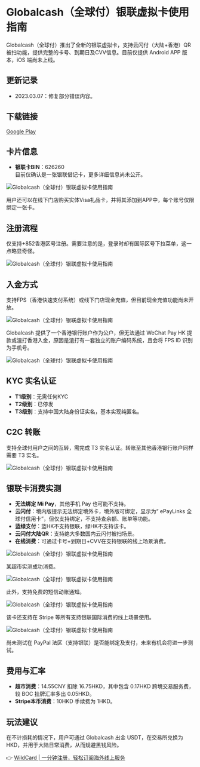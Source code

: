 # Globalcash（全球付）银联虚拟卡使用指南

Globalcash（全球付）推出了全新的银联虚拟卡，支持云闪付（大陆+香港）QR被扫功能，提供完整的卡号、到期日及CVV信息。目前仅提供 Android APP 版本，iOS 端尚未上线。

## 更新记录
- 2023.03.07：修复部分错误内容。

## 下载链接
[Google Play](https://play.google.com/store/apps/details?id=uni.UNIF543902)

## 卡片信息
- **银联卡BIN**：626260  
目前仅确认是一张银联借记卡，更多详细信息尚未公开。

![Globalcash（全球付）银联虚拟卡使用指南](https://bbtdd.com/img/91530399144.webp)

用户还可以在线下门店购买实体Visa礼品卡，并将其添加到APP中，每个账号仅限绑定一张卡。

## 注册流程
仅支持+852香港区号注册。需要注意的是，登录时却有国际区号下拉菜单，这一点略显奇怪。

![Globalcash（全球付）银联虚拟卡使用指南](https://bbtdd.com/img/99677962500741.webp)

## 入金方式
支持FPS（香港快速支付系统）或线下门店现金充值，但目前现金充值功能尚未开放。

![Globalcash（全球付）银联虚拟卡使用指南](https://bbtdd.com/img/730458668.webp)

Globalcash 提供了一个香港银行账户作为公户，但无法通过 WeChat Pay HK 提款或渣打香港入金，原因是渣打有一套独立的账户编码系统，且会将 FPS ID 识别为手机号。

![Globalcash（全球付）银联虚拟卡使用指南](https://bbtdd.com/img/204858767.webp)

## KYC 实名认证
- **T1级别**：无需任何KYC  
- **T2级别**：已停发  
- **T3级别**：支持中国大陆身份证实名，基本实现纯匿名。

## C2C 转账
支持全球付用户之间的互转，需完成 T3 实名认证。转账至其他香港银行账户同样需要 T3 实名。

![Globalcash（全球付）银联虚拟卡使用指南](https://bbtdd.com/img/127726166727.webp)

## 银联卡消费实测
- **无法绑定 Mi Pay**，其他手机 Pay 也可能不支持。  
- **云闪付**：境内版提示无法绑定境外卡，境外版可绑定，显示为“ ePayLinks 全球付信用卡”，但仅支持绑定，不支持查余额、账单等功能。  
- **蓝绿支付**：蓝HK不支持银联，绿HK不支持该卡。  
- **云闪付大陆QR**：支持绝大多数国内云闪付被扫场景。  
- **在线消费**：可通过卡号+到期日+CVV在支持银联的线上场景消费。

![Globalcash（全球付）银联虚拟卡使用指南](https://bbtdd.com/img/864596348811.webp)

某超市实测成功消费。

![Globalcash（全球付）银联虚拟卡使用指南](https://bbtdd.com/img/906722253.webp)

此外，支持免费的短信动账通知。

![Globalcash（全球付）银联虚拟卡使用指南](https://bbtdd.com/img/57689316552105.webp)

该卡还支持在 Stripe 等所有支持银联国际消费的线上场景使用。

![Globalcash（全球付）银联虚拟卡使用指南](https://bbtdd.com/img/869523935186194.webp)

尚未测试在 PayPal 法区（支持银联）是否能绑定及支付，未来有机会将进一步测试。

## 费用与汇率
- **超市消费**：14.55CNY 扣除 16.75HKD，其中包含 0.17HKD 跨境交易服务费，较 BOC 挂牌汇率多出 0.05HKD。  
- **Stripe本币消费**：10HKD 手续费为 1HKD。

## 玩法建议
在不计损耗的情况下，用户可通过 Globalcash 出金 USDT，在交易所兑换为 HKD，并用于大陆日常消费，从而规避黑钱风险。

👉 [WildCard | 一分钟注册，轻松订阅海外线上服务](https://bbtdd.com/WildCard)